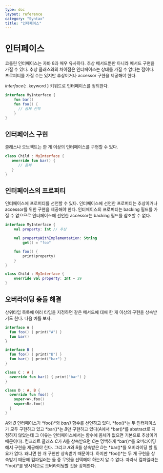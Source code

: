 ```yaml
---
type: doc
layout: reference
category: "Syntax"
title: "인터페이스"
---
```


# 인터페이스

코틀린 인터페이스는 자바 8과 매우 유사하다. 추상 메서드뿐만 아니라 메서드 구현을 가질 수 있다.
추상 클래스와의 차이점은 인터페이스는 상태를 가질 수 없다는 점이다. 프로퍼티를 가질 수는 있지만
추상이거나 accessor 구현을 제공해야 한다.

*interface*{: .keyword } 키워드로 인터페이스를 정의한다.

``` kotlin
interface MyInterface {
    fun bar()
    fun foo() {
      // 몸체 선택
    }
}
```

## 인터페이스 구현

클래스나 오브젝트는 한 개 이상의 인터페이스를 구현할 수 있다.

``` kotlin
class Child : MyInterface {
   override fun bar() {
      // 몸체
   }
}
```

## 인터페이스의 프로퍼티

인터페이스에 프로퍼티를 선언할 수 있다. 인터페이스에 선언한 프로퍼티는 추상이거나 accessor를 위한 구현을 제공해야 한다.
인터페이스의 프로퍼티는 backing 필드를 가질 수 없으므로 인터페이스에 선언한 accessor는 backing 필드를 참조할 수 없다.

``` kotlin
interface MyInterface {
    val property: Int // 추상

    val propertyWithImplementation: String
        get() = "foo"

    fun foo() {
        print(property)
    }
}

class Child : MyInterface {
    override val property: Int = 29
}
```

## 오버라이딩 충돌 해결

상위타입 목록에 여러 타입을 지정하면 같은 메서드에 대해 한 개 이상의 구현을 상속받기도 한다. 다음 예를 보자.

``` kotlin
interface A {
  fun foo() { print("A") }
  fun bar()
}

interface B {
  fun foo() { print("B") }
  fun bar() { print("bar") }
}

class C : A {
  override fun bar() { print("bar") }
}

class D : A, B {
  override fun foo() {
    super<A>.foo()
    super<B>.foo()
  }
}
```

*A*와 *B* 인터페이스가 *foo()*와 *bar()* 함수를 선언하고 있다. *foo()*는 두 인터페이스가 모두 구현하고 있고 *bar()*는 *B*만 구현하고 있다(*A*에서 *bar()*를 abstract로 지정하지 않았는데
그 이유는 인터페이스에서는 함수에 몸체가 없으면 기본으로 추상이기 때문이다). 컨크리트 클래스 *C*가 *A*를 상속받으면 *C*는 명백하게 *bar()*를 오버라이딩해서 구현을 제공해야 한다.
그리고 *A*와 *B*를 상속받은 *D*는 *bar()*를 오버라이딩 할 필요가 없다. 왜냐면 한 개 구현만 상속받기 때문이다.
하지만 *foo()*는 두 개 구현을 상속받기 때문에 컴파일러는 둘 중 무엇을 선택해야 하는지 알 수 없다. 따라서 컴파일러는 *foo()*를 명시적으로 오버라이딩할 것을 강제한다.
